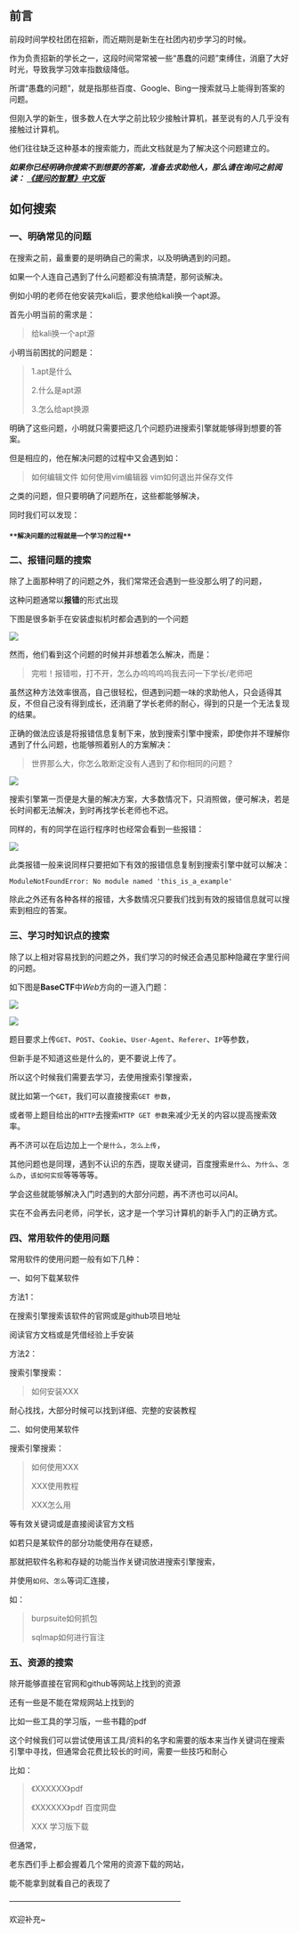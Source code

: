 ## 前言

前段时间学校社团在招新，而近期则是新生在社团内初步学习的时候。

作为负责招新的学长之一，这段时间常常被一些“愚蠢的问题”束缚住，消磨了大好时光，导致我学习效率指数级降低。

所谓“愚蠢的问题”，就是指那些百度、Google、Bing一搜索就马上能得到答案的问题。

但刚入学的新生，很多数人在大学之前比较少接触计算机，甚至说有的人几乎没有接触过计算机。

他们往往缺乏这种基本的搜索能力，而此文档就是为了解决这个问题建立的。

***如果你已经明确你搜索不到想要的答案，准备去求助他人，那么请在询问之前阅读：
[《提问的智慧》中文版 ](https://github.com/tvvocold/How-To-Ask-Questions-The-Smart-Way)***

## 如何搜索

### 一、明确常见的问题

在搜索之前，最重要的是明确自己的需求，以及明确遇到的问题。

如果一个人连自己遇到了什么问题都没有搞清楚，那何谈解决。

例如小明的老师在他安装完kali后，要求他给kali换一个apt源。

首先小明当前的需求是：

>  给kali换一个apt源

小明当前困扰的问题是：

> 1.apt是什么
>
> 2.什么是apt源
>
> 3.怎么给apt换源

明确了这些问题，小明就只需要把这几个问题扔进搜索引擎就能够得到想要的答案。

但是相应的，他在解决问题的过程中又会遇到如：

> 如何编辑文件
> 如何使用vim编辑器
> vim如何退出并保存文件

之类的问题，但只要明确了问题所在，这些都能够解决，

同时我们可以发现：

#### `**解决问题的过程就是一个学习的过程**`

### 二、报错问题的搜索

除了上面那种明了的问题之外，我们常常还会遇到一些没那么明了的问题，

这种问题通常以**报错**的形式出现

下图是很多新手在安装虚拟机时都会遇到的一个问题

![](https://github.com/ClearWine04/The-Wisdom-of-Search/blob/main/sousuo/1.png)

然而，他们看到这个问题的时候并非想着怎么解决，而是：

> 完啦！报错啦，打不开，怎么办呜呜呜呜我去问一下学长/老师吧

虽然这种方法效率很高，自己很轻松，但遇到问题一味的求助他人，只会适得其反，不但自己没有得到成长，还消磨了学长老师的耐心，得到的只是一个无法复现的结果。

正确的做法应该是将报错信息复制下来，放到搜索引擎中搜索，即使你并不理解你遇到了什么问题，也能够照着别人的方案解决：

> 世界那么大，你怎么敢断定没有人遇到了和你相同的问题？

![](https://github.com/ClearWine04/The-Wisdom-of-Search/blob/main/sousuo/2.png)

搜索引擎第一页便是大量的解决方案，大多数情况下，只消照做，便可解决，若是长时间都无法解决，到时再找学长老师也不迟。

同样的，有的同学在运行程序时也经常会看到一些报错：

![](https://github.com/ClearWine04/The-Wisdom-of-Search/blob/main/sousuo/3.png)

此类报错一般来说同样只要把如下有效的报错信息复制到搜索引擎中就可以解决：

```
ModuleNotFoundError: No module named 'this_is_a_example'
```

除此之外还有各种各样的报错，大多数情况只要我们找到有效的报错信息就可以搜索到相应的答案。

### 三、学习时知识点的搜索

除了以上相对容易找到的问题之外，我们学习的时候还会遇见那种隐藏在字里行间的问题。

如下图是**BaseCTF**中*Web*方向的一道入门题：

![](https://github.com/ClearWine04/The-Wisdom-of-Search/blob/main/sousuo/4.png)

![](https://github.com/ClearWine04/The-Wisdom-of-Search/blob/main/sousuo/5.png)

题目要求上传`GET`、`POST`、`Cookie`、`User-Agent`、`Referer`、`IP`等参数，

但新手是不知道这些是什么的，更不要说上传了。

所以这个时候我们需要去学习，去使用搜索引擎搜索，

就比如第一个`GET`，我们可以直接搜索`GET 参数`，

或者带上题目给出的`HTTP`去搜索`HTTP GET 参数`来减少无关的内容以提高搜索效率。

再不济可以在后边加上一个`是什么`，`怎么上传`，

其他问题也是同理，遇到不认识的东西，提取关键词，百度搜索`是什么`、`为什么`、`怎么办`，`该如何实现`等等等等。

学会这些就能够解决入门时遇到的大部分问题，再不济也可以问AI。

实在不会再去问老师，问学长，这才是一个学习计算机的新手入门的正确方式。
### 四、常用软件的使用问题

常用软件的使用问题一般有如下几种：

一、如何下载某软件

方法1：

在搜索引擎搜索该软件的官网或是github项目地址

阅读官方文档或是凭借经验上手安装

方法2：

搜索引擎搜索：

> 如何安装XXX

耐心找找，大部分时候可以找到详细、完整的安装教程

二、如何使用某软件

搜索引擎搜索：

> 如何使用XXX
>
> XXX使用教程
>
> XXX怎么用

等有效关键词或是直接阅读官方文档

如若只是某软件的部分功能使用存在疑惑，

那就把软件名称和存疑的功能当作关键词放进搜索引擎搜索，

并使用`如何`、`怎么`等词汇连接，

如：

> burpsuite如何抓包
>
> sqlmap如何进行盲注

### 五、资源的搜索

除开能够直接在官网和github等网站上找到的资源

还有一些是不能在常规网站上找到的

比如一些工具的学习版，一些书籍的pdf

这个时候我们可以尝试使用该工具/资料的名字和需要的版本来当作关键词在搜索引擎中寻找，但通常会花费比较长的时间，需要一些技巧和耐心

比如：

> 《XXXXXX》pdf
>
> 《XXXXXX》pdf 百度网盘
>
> XXX 学习版下载

但通常，

老东西们手上都会握着几个常用的资源下载的网站，

能不能拿到就看自己的表现了

——————————————————————


欢迎补充~

